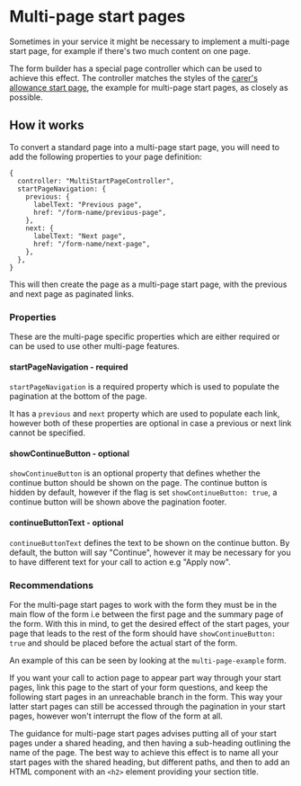 # Multi-page start pages

Sometimes in your service it might be necessary to implement a multi-page start page, for example if there's two much content on one page.

The form builder has a special page controller which can be used to achieve this effect. The controller matches the styles of the [carer's allowance start page](https://www.gov.uk/carers-allowance), the example for multi-page start pages, as closely as possible.

## How it works

To convert a standard page into a multi-page start page, you will need to add the following properties to your page definition:

```json5
{
  controller: "MultiStartPageController",
  startPageNavigation: {
    previous: {
      labelText: "Previous page",
      href: "/form-name/previous-page",
    },
    next: {
      labelText: "Next page",
      href: "/form-name/next-page",
    },
  },
}
```

This will then create the page as a multi-page start page, with the previous and next page as paginated links.

### Properties

These are the multi-page specific properties which are either required or can be used to use other multi-page features.

#### startPageNavigation - required

`startPageNavigation` is a required property which is used to populate the pagination at the bottom of the page.

It has a `previous` and `next` property which are used to populate each link, however both of these properties are optional in case a previous or next link cannot be specified.

#### showContinueButton - optional

`showContinueButton` is an optional property that defines whether the continue button should be shown on the page. The continue button is hidden by default, however if the flag is set `showContinueButton: true`, a continue button will be shown above the pagination footer.

#### continueButtonText - optional

`continueButtonText` defines the text to be shown on the continue button. By default, the button will say "Continue", however it may be necessary for you to have different text for your call to action e.g "Apply now".

### Recommendations

For the multi-page start pages to work with the form they must be in the main flow of the form i.e between the first page and the summary page of the form. With this in mind, to get the desired effect of the start pages, your page that leads to the rest of the form should have `showContinueButton: true` and should be placed before the actual start of the form.

An example of this can be seen by looking at the `multi-page-example` form.

If you want your call to action page to appear part way through your start pages, link this page to the start of your form questions, and keep the following start pages in an unreachable branch in the form. This way your latter start pages can still be accessed through the pagination in your start pages, however won't interrupt the flow of the form at all.

The guidance for multi-page start pages advises putting all of your start pages under a shared heading, and then having a sub-heading outlining the name of the page. The best way to achieve this effect is to name all your start pages with the shared heading, but different paths, and then to add an HTML component with an `<h2>` element providing your section title.
